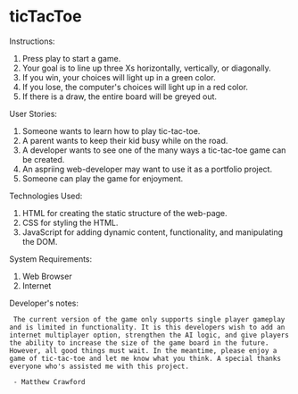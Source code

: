 # ticTacToe

Instructions: 
1) Press play to start a game.
2) Your goal is to line up three Xs horizontally, vertically, or diagonally. 
3) If you win, your choices will light up in a green color.
4) If you lose, the computer's choices will light up in a red color.
5) If there is a draw, the entire board will be greyed out. 



User Stories:
1) Someone wants to learn how to play tic-tac-toe.
2) A parent wants to keep their kid busy while on the road.
3) A developer wants to see one of the many ways a tic-tac-toe game can be created.
4) An aspriing web-developer may want to use it as a portfolio project.
5) Someone can play the game for enjoyment. 


Technologies Used:
1) HTML for creating the static structure of the web-page.
2) CSS for styling the HTML.
3) JavaScript for adding dynamic content, functionality, and manipulating the DOM.


System Requirements: 
1) Web Browser
2) Internet


Developer's notes: 

     The current version of the game only supports single player gameplay and is limited in functionality. It is this developers wish to add an internet multiplayer option, strengthen the AI logic, and give players the ability to increase the size of the game board in the future. However, all good things must wait. In the meantime, please enjoy a game of tic-tac-toe and let me know what you think. A special thanks everyone who's assisted me with this project. 

     - Matthew Crawford 
